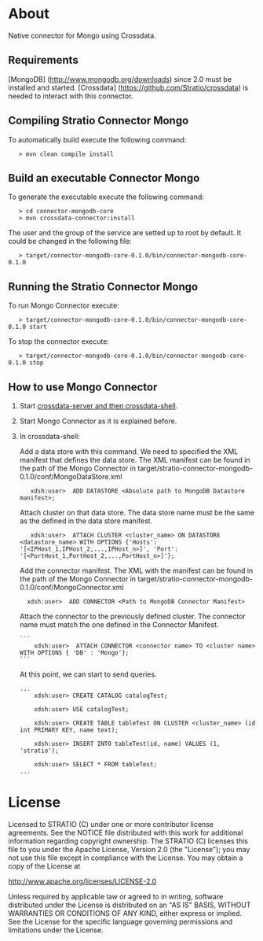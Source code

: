 # About #

Native connector for Mongo using Crossdata.


## Requirements ##

[MongoDB] (http://www.mongodb.org/downloads) since 2.0 must be installed and started. 
[Crossdata] (https://github.com/Stratio/crossdata) is needed to interact with this connector.


## Compiling Stratio Connector Mongo ##

To automatically build execute the following command:

```
   > mvn clean compile install
```


## Build an executable Connector Mongo ##

To generate the executable execute the following command:

```
   > cd connector-mongodb-core
   > mvn crossdata-connector:install
```

The user and the group of the service are setted up to root by default. It could be changed in the following file:

```
   > target/connector-mongodb-core-0.1.0/bin/connector-mongodb-core-0.1.0
```


## Running the Stratio Connector Mongo ##

To run Mongo Connector execute:

```
   > target/connector-mongodb-core-0.1.0/bin/connector-mongodb-core-0.1.0 start
```

To stop the connector execute:

```
   > target/connector-mongodb-core-0.1.0/bin/connector-mongodb-core-0.1.0 stop
```


## How to use Mongo Connector ##

 1. Start [crossdata-server and then crossdata-shell](https://github.com/Stratio/crossdata).  
 2. Start Mongo Connector as it is explained before.
 3. In crossdata-shell:
    
    Add a data store with this command.  We need to specified the XML manifest that defines the data store. The XML manifest can be found in the path of the Mongo Connector in target/stratio-connector-mongodb-0.1.0/conf/MongoDataStore.xml
      
      ```
         xdsh:user>  ADD DATASTORE <Absolute path to MongoDB Datastore manifest>;
      ```

    Attach cluster on that data store. The data store name must be the same as the defined in the data store manifest.
    
      ```
         xdsh:user>  ATTACH CLUSTER <cluster_name> ON DATASTORE <datastore_name> WITH OPTIONS {'Hosts': '[<IPHost_1,IPHost_2,...,IPHost_n>]', 'Port': '[<PortHost_1,PortHost_2,...,PortHost_n>]'};
      ```

    Add the connector manifest. The XML with the manifest can be found in the path of the Mongo Connector in target/stratio-connector-mongodb-0.1.0/conf/MongoConnector.xml

       ```
         xdsh:user>  ADD CONNECTOR <Path to MongoDB Connector Manifest>
       ```
    
    Attach the connector to the previously defined cluster. The connector name must match the one defined in the 
    Connector Manifest.
    
        ```
            xdsh:user>  ATTACH CONNECTOR <connector name> TO <cluster name> WITH OPTIONS { 'DB' : 'Mongo'};
        ```
    
    At this point, we can start to send queries.
    
        ...
            xdsh:user> CREATE CATALOG catalogTest;
        
            xdsh:user> USE catalogTest;
        
            xdsh:user> CREATE TABLE tableTest ON CLUSTER <cluster_name> (id int PRIMARY KEY, name text);
    
            xdsh:user> INSERT INTO tableTest(id, name) VALUES (1, 'stratio');
    
            xdsh:user> SELECT * FROM tableTest;
        ...


# License #

Licensed to STRATIO (C) under one or more contributor license agreements.
See the NOTICE file distributed with this work for additional information
regarding copyright ownership.  The STRATIO (C) licenses this file
to you under the Apache License, Version 2.0 (the
"License"); you may not use this file except in compliance
with the License.  You may obtain a copy of the License at

  http://www.apache.org/licenses/LICENSE-2.0

Unless required by applicable law or agreed to in writing,
software distributed under the License is distributed on an
"AS IS" BASIS, WITHOUT WARRANTIES OR CONDITIONS OF ANY
KIND, either express or implied.  See the License for the
specific language governing permissions and limitations
under the License.
